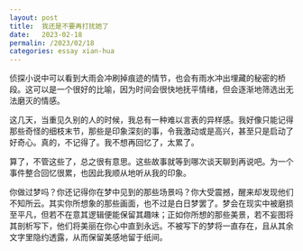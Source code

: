 ```yaml
---
layout: post
title:  我还是不要再打扰她了
date:   2023-02-18
permalin: /2023/02/18
categories: essay xian-hua
---
```


侦探小说中可以看到大雨会冲刷掉痕迹的情节，也会有雨水冲出埋藏的秘密的桥段。这可以是一个很好的比喻，因为时间会很快地抚平情绪，但会逐渐地筛选出无法磨灭的情感。

这几天，当重见久别的人的时候，我总有一种难以言表的异样感。我好像只能记得那些奇怪的细枝末节，那些是印象深刻的事，令我激动或是高兴，甚至只是启动了好奇心。真的，不记得了。我不想再回忆了，太累了。

算了，不管这些了，总之很有意思。这些故事就等到哪次谈天聊到再说吧。为一个事件整合回忆很累，也因此我顺从地听从我的印象。

你做过梦吗？你还记得你在梦中见到的那些场景吗？你大受震撼，醒来却发现他们不知所云。其实你所想象的那些画面，也不过是白日梦罢了。梦会在现实中被磨损至平凡，但若不在意其逻辑便能保留其趣味；正如你所想的那些美景，若不妄图将其剖析写下，他们将美丽在你心中直到永远。不被写下的梦将一直存在，且从其余文字里隐约透露，从而保留美感地留于纸间。